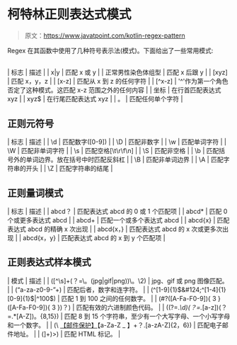 # 柯特林正则表达式模式

> 原文：<https://www.javatpoint.com/kotlin-regex-pattern>

Regex 在其函数中使用了几种符号表示法(模式)。下面给出了一些常用模式:

## 

| 标志 | 描述 |
| x&#124;y | 匹配 x 或 y |
| 正常男性染色体组型 | 匹配 x 后跟 y |
| [xyz] | 匹配 x，y，z |
| [x-z] | 匹配从 x 到 z 的任何字符 |
| [^x-z] | '^'作为第一个角色否定了这种模式。这匹配 x-z 范围之外的任何内容 |
| 坐标 | 在行首匹配表达式 xyz |
| xyz$ | 在行尾匹配表达式 xyz |
| 。 | 匹配任何单个字符 |

## 正则元符号

| 标志 | 描述 |
| \d | 匹配数字([0-9]) |
| \D | 匹配非数字 |
| \w | 匹配单词字符 |
| \W | 匹配非单词字符 |
| \s | 匹配空格[\t\r\f\n] |
| \S | 匹配非空格 |
| \b | 匹配括号外的单词边界。放在括号中时匹配反斜杠 |
| \B | 匹配非单词边界 |
| \A | 匹配字符串的开头 |
| \Z | 匹配字符串的结尾 |

## 正则量词模式

| 标志 | 描述 |
| abcd？ | 匹配表达式 abcd 的 0 或 1 个匹配项 |
| abcd* | 匹配 0 个或更多表达式 abcd |
| abcd+ | 匹配一个或多个表达式 abcd |
| abcd{x} | 匹配表达式 abcd 的精确 x 次出现 |
| abcd{x，} | 匹配表达式 abcd 的 x 次或更多次出现 |
| abcd{x，y} | 匹配表达式 abcd 的 x 到 y 个匹配项 |

## 正则表达式样本模式

| 模式 | 描述 |
| ([^\s]+(？=\。(jpg&#124;gif&#124;png))\。\2) | jpg、gif 或 png 图像匹配。 |
| (“a-za-z0-9-”+) | 匹配后者，数字和连字符。 |
| (^[1-9]{1}$&#124;^[1-4]{1}[0-9]{1}$&#124;^100$) | 匹配 1 到 100 之间的任何数字。 |
| (#?([A-Fa-F0-9]){ 3 }([A-Fa-F0-9]){ 3 })？) | 匹配有效的六进制颜色代码。 |
| ((?=.*\d)(？=.*[a-z])(？=.*[A-Z])。{8,15}) | 匹配 8 到 15 个字符串，至少有一个大写字母、一个小写字母和一个数字。 |
| (\ [【邮件保护】](/cdn-cgi/l/email-protection)【a-Za-Z _ 】+？\.[a-zA-Z]{2，6}) | 匹配电子邮件地址。 |
| (\]+)\>) | 匹配 HTML 标记。 |